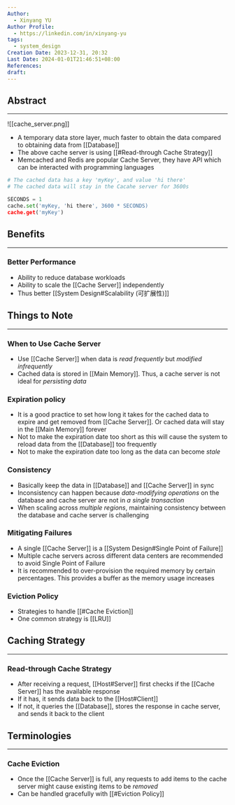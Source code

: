 ```yaml
---
Author:
  - Xinyang YU
Author Profile:
  - https://linkedin.com/in/xinyang-yu
tags:
  - system_design
Creation Date: 2023-12-31, 20:32
Last Date: 2024-01-01T21:46:51+08:00
References: 
draft: 
---
```

## Abstract
---
![[cache_server.png]]
- A temporary data store layer, much faster to obtain the data compared to obtaining data from [[Database]]
- The above cache server is using [[#Read-through Cache Strategy]]
- Memcached and Redis are popular Cache Server, they have API which can be interacted with programming languages
```python
# The cached data has a key 'myKey', and value 'hi there'
# The cached data will stay in the Cacahe server for 3600s

SECONDS = 1
cache.set('myKey, 'hi there', 3600 * SECONDS)
cache.get('myKey')
```


## Benefits
---
### Better Performance
- Ability to reduce database workloads
- Ability to scale the [[Cache Server]] independently
- Thus better [[System Design#Scalability (可扩展性)]]


## Things to Note
---
### When to Use Cache Server
- Use [[Cache Server]] when data is *read frequently* but *modified infrequently*
- Cached data is stored in [[Main Memory]]. Thus, a cache server is not ideal for *persisting data*

### Expiration policy
- It is a good practice to set how long it takes for the cached data to expire and get removed from [[Cache Server]]. Or cached data will stay in the [[Main Memory]] forever
- Not to make the expiration date too short as this will cause the system to reload data from the [[Database]] too frequently
- Not to make the expiration date too long as the data can become *stale*

### Consistency
- Basically keep the data in [[Database]] and [[Cache Server]] in sync
- Inconsistency can happen because *data-modifying operations* on the database and cache server are not in *a single transaction*
- When scaling across *multiple regions*, maintaining consistency between the database and cache server is challenging

### Mitigating Failures
- A single [[Cache Server]] is a [[System Design#Single Point of Failure]]
- Multiple cache servers across different data centers are recommended to avoid Single Point of Failure
- It is recommended to over-provision the required memory by certain percentages. This provides a buffer as the memory usage increases

### Eviction Policy
- Strategies to handle [[#Cache Eviction]]
- One common strategy is [[LRU]]

## Caching Strategy
---
### Read-through Cache Strategy
- After receiving a request, [[Host#Server]] first checks if the [[Cache Server]] has the available response
- If it has, it sends data back to the [[Host#Client]]
- If not, it queries the [[Database]], stores the response in cache server, and sends it back to the client

## Terminologies 
---
### Cache Eviction
- Once the [[Cache Server]] is full, any requests to add items to the cache server might cause existing items to be *removed*
- Can be handled gracefully with [[#Eviction Policy]]